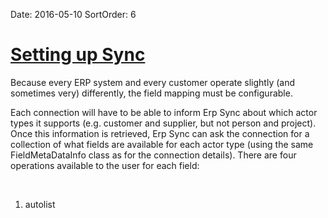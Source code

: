 Date: 2016-05-10
SortOrder: 6

[Setting up Sync]()
================================

Because every ERP system and every customer operate slightly (and sometimes very) differently, the field mapping must be configurable.

Each connection will have to be able to inform Erp Sync about which actor types it supports (e.g. customer and supplier, but not person and project). Once this information is retrieved, Erp Sync can ask the connection for a collection of what fields are available for each actor type (using the same FieldMetaDataInfo class as for the connection details). There are four operations available to the user for each field:

 

1. autolist

 

